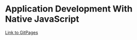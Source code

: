 # Application Development With Native JavaScript

[Link to GitPages](https://app-vanilla-js.firebaseapp.com/)
